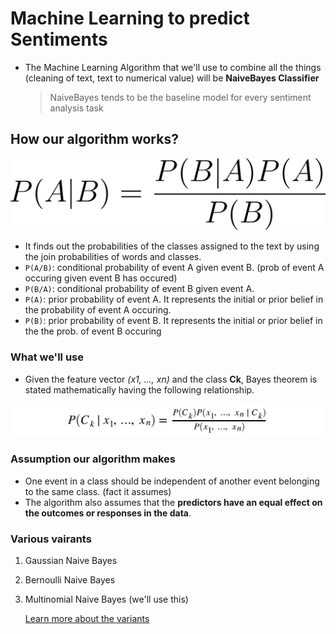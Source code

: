 # Machine Learning to predict Sentiments

- The Machine Learning Algorithm that we'll use to combine all the things (cleaning of text, text to numerical value) will be **NaiveBayes Classifier**
  > NaiveBayes tends to be the baseline model for every sentiment analysis task

## How our algorithm works?

![Bayes' Theorem](DOC_IMAGES/bayes-theorem.png)

- It finds out the probabilities of the classes assigned to the text by using the join probabilities of words and classes.
- `P(A/B)`: conditional probability of event A given event B. (prob of event A occuring given event B has occured)
- `P(B/A)`: conditional probability of event B given event A.
- `P(A)`: prior probability of event A. It represents the initial or prior belief in the probability of event A occuring.
- `P(B)`: prior probability of event B. It represents the initial or prior belief in the the prob. of event B occuring

### What we'll use

- Given the feature vector _(x1, ..., xn)_ and the class **Ck**, Bayes theorem is stated mathematically having the following relationship.

![Bayes' Theorem](DOC_IMAGES/modified-bayes-theorem.png)

### **Assumption our algorithm makes**

- One event in a class should be independent of another event belonging to the same class. (fact it assumes)
- The algorithm also assumes that the **predictors have an equal effect on the outcomes or responses in the data**.

### Various vairants

1. Gaussian Naive Bayes
2. Bernoulli Naive Bayes
3. Multinomial Naive Bayes (we'll use this)

   [Learn more about the variants](https://www.analyticsvidhya.com/blog/2022/03/gaussian-naive-bayes-algorithm-for-credit-risk-modelling/#:~:text=In%20Gaussian%20Na%C3%AFve%20Bayes%2C%20the,are%20calculated%20for%20each%20class)
